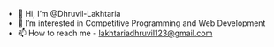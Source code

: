 - 👋 Hi, I’m @Dhruvil-Lakhtaria
- 👀 I’m interested in Competitive Programming and Web Development
- 📫 How to reach me - lakhtariadhruvil123@gmail.com

